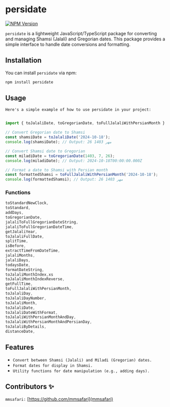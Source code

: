 # persidate

[![NPM Version](https://img.shields.io/npm/v/persidate)](https://www.npmjs.com/package/persidate)

`persidate` is a lightweight JavaScript/TypeScript package for converting and managing Shamsi (Jalali) and Gregorian dates. This package provides a simple interface to handle date conversions and formatting.

## Installation

You can install `persidate` via npm:

```bash
npm install persidate
``` 

## Usage
`Here's a simple example of how to use persidate in your project:`

```javascript

import { toJalaliDate, toGregorianDate, toFullJalaliWithPersianMonth } from 'persidate';

// Convert Gregorian date to Shamsi
const shamsiDate = toJalaliDate('2024-10-18');
console.log(shamsiDate); // Output: 26 مهر 1403

// Convert Shamsi date to Gregorian
const miladiDate = toGregorianDate(1403, 7, 26);
console.log(miladiDate); // Output: 2024-10-18T00:00:00.000Z

// Format a date to Shamsi with Persian month
const formattedShamsi = toFullJalaliWithPersianMonth('2024-10-18');
console.log(formattedShamsi); // Output: 26 مهر 1403
```
### Functions

```javascript
toStandardNewClock,
toStandard,
addDays,
toGregorianDate,
jalaliToFullGregorianDateString,
jalaliToFullGregorianDateTime,
getJalaliYear,
toJalaliFullDate,
splitTime,
isBefore,
extractTimeFromDateTime,
jalaliMonths,
jalaliDays,
todaysDate,
formatDateString,
toJalaliMonthIndex,xs
toJalaliMonthIndexReverse,
getFullTime,
toFullJalaliWithPersianMonth,
toJalaliDay,
toJalaliDayNumber,
toJalaliMonth,
toJalaliDate,
toJalaliDateWithFormat,
toJalaliWithPersianMonthAndDay,
toJalaliWithPersianMonthAndPersianDay,
toJalaliByDetails,
distanceDate,
```

## Features

- `Convert between Shamsi (Jalali) and Miladi (Gregorian) dates.`
- `Format dates for display in Shamsi.`
- `Utility functions for date manipulation (e.g., adding days).`

## Contributors ✨

`mmsafari:` [https://github.com/mmsafari](mmsafari)